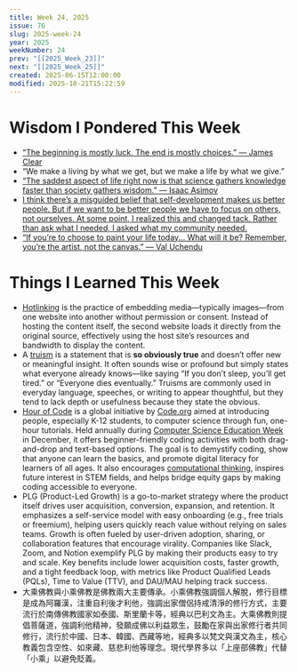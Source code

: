 ```yaml
---
title: Week 24, 2025
issue: 76
slug: 2025-week-24
year: 2025
weekNumber: 24
prev: "[[2025_Week_23]]"
next: "[[2025_Week_25]]"
created: 2025-06-15T12:00:00
modified: 2025-10-21T15:22:59
---
```


# Wisdom I Pondered This Week

* [“The beginning is mostly luck. The end is mostly choices.” — James Clear](https://jamesclear.com/3-2-1/june-5-2025)
* “We make a living by what we get, but we make a life by what we give.”
* [“The saddest aspect of life right now is that science gathers knowledge faster than society gathers wisdom.” — Isaac Asimov](https://www.goodreads.com/quotes/4078-the-saddest-aspect-of-life-right-now-is-that-science)
* [I think there’s a misguided belief that self-development makes us better people. But if we want to be better people we have to focus on others, not ourselves. At some point, I realized this and changed tack. Rather than ask what I needed, I asked what my community needed.](https://www.elysian.press/p/social-development-self-development)
* [“If you’re to choose to paint your life today... What will it be? Remember, you’re the artist, not the canvas.” — Val Uchendu](https://www.goodreads.com/quotes/8197541-if-you-re-to-choose-to-paint-your-life-today-what)

# Things I Learned This Week

* [Hotlinking](https://www.google.com/search?q=Hotlinking) is the practice of embedding media—typically images—from one website into another without permission or consent. Instead of hosting the content itself, the second website loads it directly from the original source, effectively using the host site’s resources and bandwidth to display the content.
* A [truism](https://truisms.ginatrapani.org/) is a statement that is **so obviously true** and doesn’t offer new or meaningful insight. It often sounds wise or profound but simply states what everyone already knows—like saying “If you don’t sleep, you’ll get tired.” or “Everyone dies eventually.” Truisms are commonly used in everyday language, speeches, or writing to appear thoughtful, but they tend to lack depth or usefulness because they state the obvious.
* [Hour of Code](https://hourofcode.com/) is a global initiative by [Code.org](https://code.org/) aimed at introducing people, especially K-12 students, to computer science through fun, one-hour tutorials. Held annually during [Computer Science Education Week](https://www.csedweek.org/) in December, it offers beginner-friendly coding activities with both drag-and-drop and text-based options. The goal is to demystify coding, show that anyone can learn the basics, and promote digital literacy for learners of all ages. It also encourages [computational thinking](https://scratched.gse.harvard.edu/ct/files/AERA2012.pdf), inspires future interest in STEM fields, and helps bridge equity gaps by making coding accessible to everyone.
* PLG (Product-Led Growth) is a go-to-market strategy where the product itself drives user acquisition, conversion, expansion, and retention. It emphasizes a self-service model with easy onboarding (e.g., free trials or freemium), helping users quickly reach value without relying on sales teams. Growth is often fueled by user-driven adoption, sharing, or collaboration features that encourage virality. Companies like Slack, Zoom, and Notion exemplify PLG by making their products easy to try and scale. Key benefits include lower acquisition costs, faster growth, and a tight feedback loop, with metrics like Product Qualified Leads (PQLs), Time to Value (TTV), and DAU/MAU helping track success.
* 大乘佛教與小乘佛教是佛教兩大主要傳承。小乘佛教強調個人解脫，修行目標是成為阿羅漢，注重自利後才利他，強調出家僧侶持戒清淨的修行方式，主要流行於南傳佛教國家如泰國、斯里蘭卡等，經典以巴利文為主。大乘佛教則提倡菩薩道，強調利他精神，發願成佛以利益眾生，鼓勵在家與出家修行者共同修行，流行於中國、日本、韓國、西藏等地，經典多以梵文與漢文為主，核心教義包含空性、如來藏、慈悲利他等理念。現代學界多以「上座部佛教」代替「小乘」以避免貶義。
